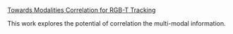 [Towards Modalities Correlation for RGB-T Tracking](https://ieeexplore.ieee.org/abstract/document/10517645/)


This work explores the potential of correlation the multi-modal information.


